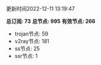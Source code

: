 更新时间2022-12-11 13:19:47

**总订阅: 73**
**总节点: 995**
**有效节点: 266**
- trojan节点: 59
- v2ray节点: 181
- ss节点: 25
- ssr节点: 1
